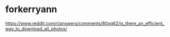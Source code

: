 # forkerryann
https://www.reddit.com/r/answers/comments/80xq62/is_there_an_efficient_way_to_download_all_photos/
